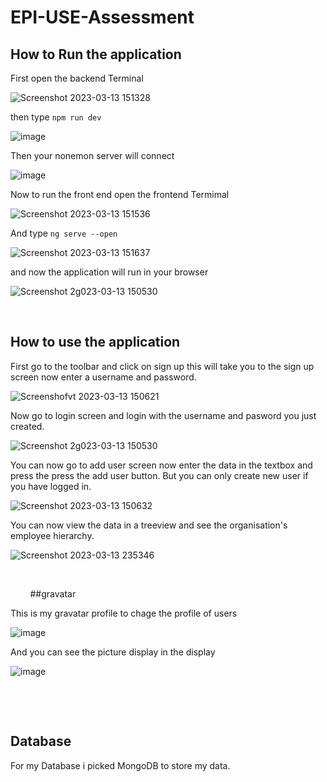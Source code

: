 # EPI-USE-Assessment

## How to Run the application 

First open the backend Terminal

![Screenshot 2023-03-13 151328](https://user-images.githubusercontent.com/103145617/224850461-2f0e823f-ccaf-469d-b310-904d6ddd67ed.png)

then type ```npm run dev```

![image](https://user-images.githubusercontent.com/103145617/224851619-4a702a4f-99be-4133-97d7-6ca76f5a187b.png)

Then your nonemon server will connect 

![image](https://user-images.githubusercontent.com/103145617/224850939-e0086fb6-522f-4054-acab-4438914a368c.png)

Now to run the front end open the frontend Termimal

![Screenshot 2023-03-13 151536](https://user-images.githubusercontent.com/103145617/224851933-eab8d188-596f-4d8a-a77a-fb1f03b24609.png)

And type ```ng serve --open```

![Screenshot 2023-03-13 151637](https://user-images.githubusercontent.com/103145617/224851990-32d2216c-ea2a-4034-833c-b3323a7cef59.png)

and now the application will run in your browser

![Screenshot 2g023-03-13 150530](https://user-images.githubusercontent.com/103145617/224852191-0690f4b6-2144-4f0d-93d7-8d84ad0ed950.png)
&nbsp;

&nbsp;
&nbsp;
&nbsp;
&nbsp;



## How to use the application

First go to the toolbar and click on sign up this will take you to the sign up screen now enter a username and password.

![Screenshofvt 2023-03-13 150621](https://user-images.githubusercontent.com/103145617/224858385-e09a6d2c-7f2e-4763-b573-b875f1eef383.png)

Now go to login screen and login with the username and pasword you just created.  

![Screenshot 2g023-03-13 150530](https://user-images.githubusercontent.com/103145617/224858426-a202a4a6-d636-4bc0-9a4d-943783fd2bf1.png)

You can now go to add user screen now enter the data in the textbox and press the press the add user button. But you can only 
create new user if you have logged in.

![Screenshot 2023-03-13 150632](https://user-images.githubusercontent.com/103145617/224858464-44842067-8fde-49ad-93a7-7634a36ca9b4.png)

You can now view the data in a treeview and see the organisation's employee hierarchy.

![Screenshot 2023-03-13 235346](https://user-images.githubusercontent.com/103145617/224858496-84b3acc0-823e-4348-b0da-25630913e642.png)

&nbsp;

&nbsp;
&nbsp;
&nbsp;
&nbsp;
##gravatar

This is my gravatar profile to chage the profile of users

![image](https://user-images.githubusercontent.com/103145617/224860073-062332de-004a-4179-8188-bc8713154b30.png)

And you can see the picture display in the display

![image](https://user-images.githubusercontent.com/103145617/224860289-e9517cda-78f7-4fd8-892b-cba7587cb306.png)

&nbsp;

&nbsp;
&nbsp;
&nbsp;
&nbsp;
## Database

For my Database i picked MongoDB to store my data.



